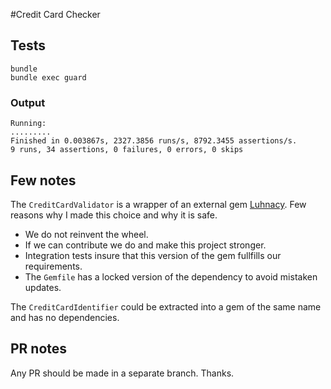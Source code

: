 #Credit Card Checker

## Tests

```
bundle
bundle exec guard
```

### Output

````
Running:
.........
Finished in 0.003867s, 2327.3856 runs/s, 8792.3455 assertions/s.
9 runs, 34 assertions, 0 failures, 0 errors, 0 skips
````

## Few notes
The `CreditCardValidator` is a wrapper of an external gem [Luhnacy](https://github.com/rorymckinley/luhnacy). Few reasons why I made this choice and why it is safe.

- We do not reinvent the wheel.
- If we can contribute we do and make this project stronger.
- Integration tests insure that this version of the gem fullfills our requirements.
- The `Gemfile` has a locked version of the dependency to avoid mistaken updates.


The `CreditCardIdentifier` could be extracted into a gem of the same name and has no dependencies.

## PR notes

Any PR should be made in a separate branch. Thanks.



